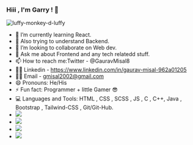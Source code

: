###   Hiii , I'm Garry ! 👋

![luffy-monkey-d-luffy](https://user-images.githubusercontent.com/91176604/171561646-5c48383f-582f-4b2b-9454-d87016a06053.gif)

- 🔭 I’m currently learning React.
- 🌱 Also trying to understand Backend.
- 👯 I’m looking to collaborate on Web dev.
- 💬 Ask me about Frontend and any tech relatedd stuff.
- 📫 How to reach me:Twitter - @GauravMisal8 
- 👨‍💻 Linkedin - https://www.linkedin.com/in/gaurav-misal-962a01205
- 👨‍💻 Email - gmisal2002@gmail.com
- 😄 Pronouns: He/His
- ⚡ Fun fact: Programmer + little Gamer 😎
- 💻 Languages and Tools: HTML , CSS , SCSS , JS , C , C++, Java , Bootstrap , Tailwind-CSS , Git/Git-Hub.
-  <img src="https://komarev.com/ghpvc/?username=garry000&color=dc143c">
-  <img src="https://github-readme-stats.vercel.app/api/top-langs/?username=garry000">
-  <img src="https://github-readme-stats.vercel.app/api?username=garry000">
-  <img src="https://github-readme-streak-stats.herokuapp.com/?user=garry000">
